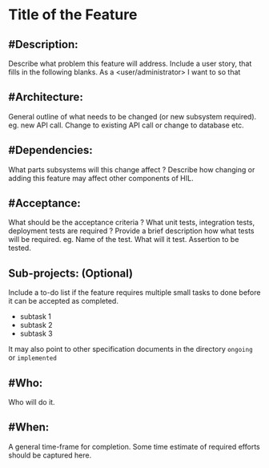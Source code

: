 Title of the Feature
====================

#Description:
-----------------
Describe what problem this feature will address. Include a user story, 
that fills in the following blanks. 
As a <user/administrator> I want to <describe the feature> 
so that <benefit of the feature> 

#Architecture:
-----------------
General outline of what needs to be changed (or new subsystem required). 
eg. new API call. Change to existing API call or change to database etc. 

#Dependencies:
-------------------
What parts subsystems will this change affect ?
Describe how changing or adding this feature may affect 
other components of HIL. 

#Acceptance:
----------------
What should be the acceptance criteria ?
What unit tests, integration tests, deployment tests are required ?
Provide a brief description how what tests will be required.
eg. Name of the test. 
    What will it test. 
    Assertion to be tested. 

Sub-projects: (Optional)
------------------------------
Include a to-do list if the feature requires multiple
small tasks to done before it can be accepted as completed.

+ subtask 1
+ subtask 2
+ subtask 3

It may also point to other specification documents in the 
directory `ongoing` or `implemented`

#Who: 
----------
Who will do it. 

#When:
-----------
A general time-frame for completion. Some time estimate of required efforts should be captured here. 

